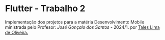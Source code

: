 # Flutter - Trabalho 2

Implementação dos projetos para a matéria Desenvolvimento Mobile ministrada pelo Profesor: *José Gonçalo dos Santos* - 2024/1.
por [Tales Lima de Oliveira.](https://github.com/TalesLimaOliveira)
